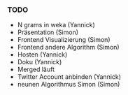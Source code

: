 ### TODO

- N grams in weka (Yannick)
- Präsentation (Simon)
- Frontend Visualizierung (Simon)
- Frontend andere Algorithm (Simon)
- Hosten (Yannick)
- Doku (Yannick)
- Merged läuft
- Twitter Account anbinden (Yannick)
- neunen Algorithmus Simon (Simon)
